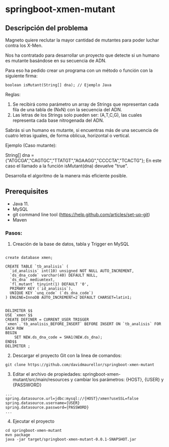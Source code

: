 # springboot-xmen-mutant

## Descripción del problema
 
Magneto quiere reclutar la mayor cantidad de mutantes para poder luchar contra los X-Men.

Nos ha contratado para desarrollar un proyecto que detecte si un humano es mutante basándose en su secuencia de ADN.

Para eso ha pedido crear un programa con un método o función con la siguiente firma:

```
boolean isMutant(String[] dna); // Ejemplo Java
```

Reglas: 
1. Se recibirá como parámetro un array de Strings que representan cada fila de una tabla de (NxN) con la secuencia del ADN. 
2. Las letras de los Strings solo pueden ser: (A,T,C,G), las cuales representa cada base nitrogenada del ADN.

Sabrás si un humano es mutante, si encuentras más de una secuencia de cuatro letras iguales​, de forma oblicua, horizontal o vertical.

Ejemplo (Caso mutante):

String[] dna = {"ATGCGA","CAGTGC","TTATGT","AGAAGG","CCCCTA","TCACTG"};
En este caso el llamado a la función isMutant(dna) devuelve "true". 

Desarrolla el algoritmo de la manera más eficiente posible.


## Prerequisites

* Java 11.
* MySQL
* git command line tool (https://help.github.com/articles/set-up-git)
* Maven

### Pasos:

1. Creación de la base de datos, tabla y Trigger en MySQL
```

create database xmen;

CREATE TABLE `tb_analisis` (
  `id_analisis` int(10) unsigned NOT NULL AUTO_INCREMENT,
  `ds_dna_code` varchar(40) DEFAULT NULL,
  `ds_dna` mediumtext,
  `fl_mutant` tinyint(1) DEFAULT '0',
  PRIMARY KEY (`id_analisis`),
  UNIQUE KEY `unq_code` (`ds_dna_code`)
) ENGINE=InnoDB AUTO_INCREMENT=2 DEFAULT CHARSET=latin1;


DELIMITER $$
USE `xmen`$$
CREATE DEFINER = CURRENT_USER TRIGGER `xmen`.`tb_analisis_BEFORE_INSERT` BEFORE INSERT ON `tb_analisis` FOR EACH ROW
BEGIN
	SET NEW.ds_dna_code = SHA1(NEW.ds_dna);
END$$
DELIMITER ;

```

2. Descargar el proyecto Git con la  linea de comandos:
```
git clone https://github.com/davidmaurellor/springboot-xmen-mutant
```

3. Editar el archivo de propiedades: springboot-xmen-mutant/src/main/resources y cambiar los parámetros: {HOST}, {USER} y {PASSWORD}
```
...
spring.datasource.url=jdbc:mysql://{HOST}/xmen?useSSL=false
spring.datasource.username={USER}
spring.datasource.password={PASSWORD}
...
```

4. Ejecutar el proyecto
```
cd springboot-xmen-mutant
mvn package
java -jar target/springboot-xmen-mutant-0.0.1-SNAPSHOT.jar
```

